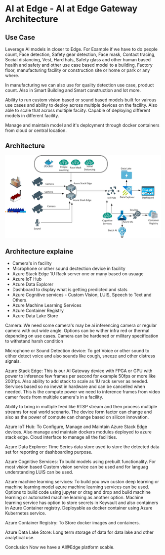 # AI at Edge - AI at Edge Gateway Architecture

## Use Case

Leverage AI models in closer to Edge. For Example if we have to do people count, Face detection, Safety gear detection, Face mask, Contact tracing, Social distancing, Vest, Hard hats, Safety glass and other human based health and safety and other use case based model to a building, Factory floor, manufacturing facility or construction site or home or park or any where.

In manufacturing we can also use for quality detection use case, product count.
Also in Smart Building and Smart construction and lot more.

Ability to run custom vision based or sound based models built for vairous use cases and ability to deploy across multiple devices on the facility. Also able to scale that across multiple faciity. Capable of deploying different models in different facility. 

Manage and maintain model and it's deployment through docker containers from cloud or central location.

## Architecture

![alt text](https://github.com/balakreshnan/ai-edge/blob/master/images/aiedgeiot.jpg "Architecture")

## Architecture explaine

- Camera's in facility
- Microphone or other sound dectection device in facility
- Azure Stack Edge 1U Rack server one or many based on usuage
- Azure IoT Hub 
- Azure Data Explorer
- Dashboard to display what is getting predicted and stats
- Azure Cognitive services - Custom Vision, LUIS, Speech to Text and Others.
- Azure Machine Learning Services 
- Azure Container Registry 
- Azure Data Lake Store

Camera:
We need some camera's may be ai inferencing camera or regular camera with out wide angle. Options can be wither infra red or thermal depending on use cases. Camera can be hardened or military specification to withstand harsh condition

Microphone or Sound Detection device:
To get Voice or other sound to either detect voice and also sounds like cough, sneeze and other distress signals.

Azure Stack Edge:
This is our AI Gateway device with FPGA or GPU with power to inference few frames per second for example 50fps or more like 200fps. Also ability to add stack to scale as 1U rack server as needed. Services based so no inevst in hardware and can be cancelled when needed. This is the compute power we need to inference frames from video camer feeds from multiple camera's in a facility. 

Ability to bring in multiple feed like RTSP stream and then process multiple streams for real world scenario. The device form factor can change and also as the power of compute can change based on silicon innovation.

Azure IoT Hub:
To Configure, Manage and Maintain Azure Stack Edge devices. Also manage and maintain dockers modules deployed to azure stack edge. Cloud interface to manage all the facilities.

Azure Data Explorer:
Time Series data store used to store the detected data set for reporting or dashboarding purpose.

Azure Cognitive Services:
To build models using prebuilt functionality. For most vision based Custom vision service can be used and for languag understanding LUIS can be used.

Azure machine learning services:
To build you own custon deep learning or machine learning model azure machine learning services can be used. Options to build code using jupyter or drag and drop and build machine learning or automated machine learning as another option. Machine learning service has option to store secrets in Keyvault and also containers in Azure Container registry. Deployable as docker container using Azure Kubernetes service.

Azure Container Registry:
To Store docker images and containers.

Azure Data Lake Store:
Long term storage of data for data lake and other analytical use.

Conclusion
Now we have a AI@Edge platform scable.
